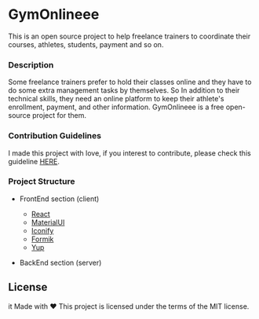 # GymOnlineee

This is an open source project to help freelance trainers to coordinate their courses, athletes, students, payment and so on.


### Description
Some freelance trainers prefer to hold their classes online and they have to do some extra management tasks by themselves. So In addition to their technical skills, they need an online platform to keep their athlete's enrollment, payment, and other information. GymOnlineee is a free open-source project for them. 


### Contribution Guidelines

I made this project with love, if you interest to contribute, please check this guideline [HERE](https://github.com/larymak/Python-project-Scripts/blob/main/CONTRIBUTING.md).


### Project Structure

- FrontEnd section (client)

    - [React](https://github.com/facebook/react)
    - [MaterialUI](https://github.com/mui/material-ui)
    - [Iconify](https://github.com/iconify/iconify)
    - [Formik](https://github.com/jaredpalmer/formik)
    - [Yup](https://github.com/jquense/yup)

- BackEnd section (server)

## License
it Made with ❤️
This project is licensed under the terms of the MIT license.
